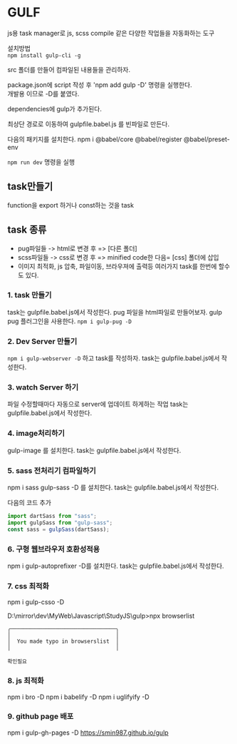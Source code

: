 # GULF

js용 task manager로 js, scss compile 같은 다양한 작업들을 자동화하는 도구

설치방법  
`npm install gulp-cli -g`

src 폴더를 만들어 컴파일된 내용들을 관리하자.

package.json에 script 작성 후
'npm add gulp -D' 명령을 실행한다.  
개발용 이므로 -D를 붙였다.

dependencies에 gulp가 추가된다.

최상단 경로로 이동하여
gulpfile.babel.js 를 빈파일로 만든다.

다음의 패키지를 설치한다.
npm i @babel/core @babel/register @babel/preset-env

`npm run dev` 명령을 실행

## task만들기

function을 export 하거나 const하는 것을 task

## task 종류

- pug파일들 -> html로 변경 후 => [다른 폴더]
- scss파일들 -> css로 변경 후 => minified code한 다음= [css] 폴더에 삽입
- 이미지 최적화, js 압축, 파일이동, 브라우져에 출력등 여러가지 task를 한번에 할수도 있다.

### 1. task 만들기

task는 gulpfile.babel.js에서 작성한다.
pug 파일을 html파일로 만들어보자.
gulp pug 플러그인을 사용한다.
`npm i gulp-pug -D`

### 2. Dev Server 만들기

`npm i gulp-webserver -D`
하고 task를 작성하자.
task는 gulpfile.babel.js에서 작성한다.

### 3. watch Server 하기

파일 수정할때마다 자동으로 server에 업데이트 하게하는 작업
task는 gulpfile.babel.js에서 작성한다.

### 4. image처리하기

gulp-image 를 설치한다.
task는 gulpfile.babel.js에서 작성한다.

### 5. sass 전처리기 컴파일하기

npm i sass gulp-sass -D 를 설치한다.
task는 gulpfile.babel.js에서 작성한다.

다음의 코드 추가

```gulpfile.babel.js
import dartSass from "sass";
import gulpSass from "gulp-sass";
const sass = gulpSass(dartSass);
```

### 6. 구형 웹브라우저 호환성적용

npm i gulp-autoprefixer -D를 설치한다.
task는 gulpfile.babel.js에서 작성한다.

### 7. css 최적화

npm i gulp-csso -D

D:\mirror\dev\MyWeb\Javascript\StudyJS\gulp>npx browserlist

    ╭─────────────────────────────────╮
    │                                 │
    │  You made typo in browserslist  │
    │                                 │

    확인필요

### 8. js 최적화

npm i bro -D
npm i babelify -D
npm i uglifyify -D

### 9. github page 배포

npm i gulp-gh-pages -D
https://smin987.github.io/gulp
